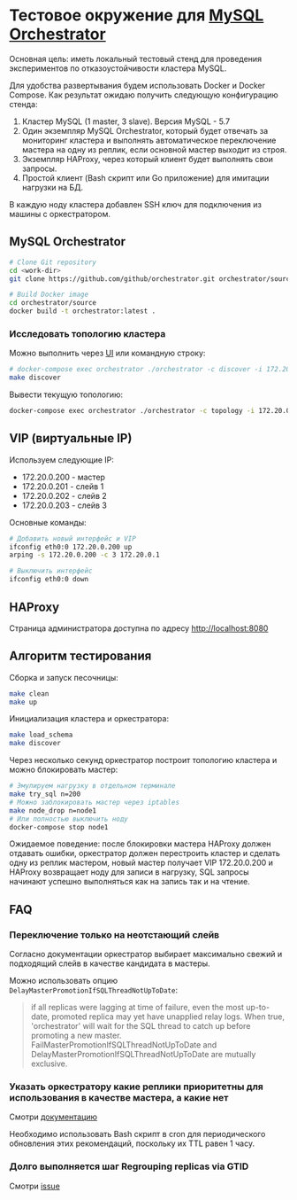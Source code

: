 # Тестовое окружение для [MySQL Orchestrator](https://github.com/github/orchestrator)

Основная цель: иметь локальный тестовый стенд для проведения экспериментов по отказоустойчивости кластера MySQL.

Для удобства развертывания будем использовать Docker и Docker Compose.
Как результат ожидаю получить следующую конфигурацию стенда:

  1. Кластер MySQL (1 master, 3 slave). Версия MySQL - 5.7
  2. Один экземпляр MySQL Orchestrator, который будет отвечать за мониторинг кластера и выполнять автоматическое переключение мастера на одну из реплик, если основной мастер выходит из строя.
  3. Экземпляр HAProxy, через который клиент будет выполнять свои запросы.
  4. Простой клиент (Bash скрипт или Go приложение) для имитации нагрузки на БД.

В каждую ноду кластера добавлен SSH ключ для подключения из машины с оркестратором.

## MySQL Orchestrator

```bash
# Clone Git repository
cd <work-dir>
git clone https://github.com/github/orchestrator.git orchestrator/source

# Build Docker image
cd orchestrator/source
docker build -t orchestrator:latest .
```

### Исследовать топологию кластера

Можно выполнить через [UI](http://localhost:3000) или командную строку:

```bash
# docker-compose exec orchestrator ./orchestrator -c discover -i 172.20.0.200:3306
make discover
```

Вывести текущую топологию:

```bash
docker-compose exec orchestrator ./orchestrator -c topology -i 172.20.0.200:3306 cli
```

## VIP (виртуальные IP)

Используем следующие IP:
- 172.20.0.200 - мастер
- 172.20.0.201 - слейв 1
- 172.20.0.202 - слейв 2
- 172.20.0.203 - слейв 3

Основные команды:

```bash
# Добавить новый интерфейс и VIP
ifconfig eth0:0 172.20.0.200 up
arping -s 172.20.0.200 -c 3 172.20.0.1

# Выключить интерфейс
ifconfig eth0:0 down
```

## HAProxy

Страница администратора доступна по адресу [http://localhost:8080](http://localhost:8080)

## Алгоритм тестирования

Сборка и запуск песочницы:

```bash
make clean
make up
```

Инициализация кластера и оркестратора:

```bash
make load_schema
make discover
```

Через несколько секунд оркестратор построит топологию кластера и можно блокировать мастер:

```bash
# Эмулируем нагрузку в отдельном терминале
make try_sql n=200
# Можно заблокировать мастер через iptables
make node_drop n=node1
# Или полностью выключить ноду
docker-compose stop node1
```

Ожидаемое поведение: после блокировки мастера HAProxy должен отдавать ошибки, оркестратор должен перестроить кластер и сделать одну из реплик мастером, новый мастер получает VIP 172.20.0.200 и HAProxy возвращает ноду для записи в нагрузку, SQL запросы начинают успешно выполняться как на запись так и на чтение.

## FAQ

### Переключение только на неотстающий слейв

Согласно документации оркестратор выбирает максимально свежий и подходящий слейв в качестве кандидата в мастеры.

Можно использовать опцию `DelayMasterPromotionIfSQLThreadNotUpToDate`:

> if all replicas were lagging at time of failure, even the most up-to-date, promoted replica may yet have unapplied relay logs. When true, 'orchestrator' will wait for the SQL thread to catch up before promoting a new master. FailMasterPromotionIfSQLThreadNotUpToDate and DelayMasterPromotionIfSQLThreadNotUpToDate are mutually exclusive.

### Указать оркестратору какие реплики приоритетны для использования в качестве мастера, а какие нет

Смотри [документацию](https://github.com/github/orchestrator/blob/master/docs/topology-recovery.md#adding-promotion-rules)

Необходимо использовать Bash скрипт в cron для периодического обновления этих рекомендаций, поскольку их TTL равен 1 часу.

### Долго выполняется шаг Regrouping replicas via GTID

Смотри [issue](https://github.com/github/orchestrator/issues/648)